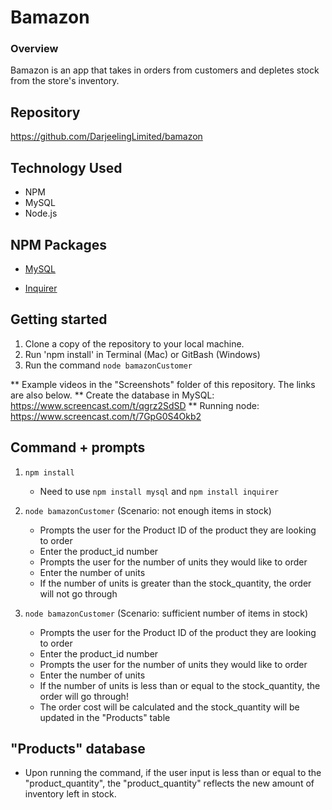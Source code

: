 # Bamazon

### Overview

Bamazon is an app that takes in orders from customers and depletes stock from the store's inventory. 

## Repository

https://github.com/DarjeelingLimited/bamazon

## Technology Used

* NPM
* MySQL
* Node.js

## NPM Packages

   * [MySQL](https://www.npmjs.com/package/mysql)

   * [Inquirer](https://www.npmjs.com/package/inquirer)

   
## Getting started

1. Clone a copy of the repository to your local machine. 
2. Run 'npm install' in Terminal (Mac) or GitBash (Windows)
3. Run the command
```node bamazonCustomer```

** Example videos in the "Screenshots" folder of this repository. The links are also below.
** Create the database in MySQL: https://www.screencast.com/t/qgrz2SdSD
** Running node:  https://www.screencast.com/t/7GpG0S4Okb2

## Command + prompts

1. `npm install`
    * Need to use `npm install mysql` and `npm install inquirer`

2. `node bamazonCustomer` (Scenario: not enough items in stock)
    * Prompts the user for the Product ID of the product they are looking to order
     * Enter the product_id number
    * Prompts the user for the number of units they would like to order
     * Enter the number of units
     * If the number of units is greater than the stock_quantity, the order will not go through
    
3. `node bamazonCustomer` (Scenario: sufficient number of items in stock)
    * Prompts the user for the Product ID of the product they are looking to order
     * Enter the product_id number
    * Prompts the user for the number of units they would like to order
     * Enter the number of units
     * If the number of units is less than or equal to the stock_quantity, the order will go through! 
     * The order cost will be calculated and the stock_quantity will be updated in the "Products" table
     
## "Products" database

* Upon running the command, if the user input is less than or equal to the "product_quantity", the "product_quantity" reflects the new amount of inventory left in stock. 

